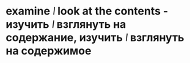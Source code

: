 # examine ᜵ look at the contents - изучить ᜵ взглянуть на содержание, изучить ᜵ взглянуть на содержимое

